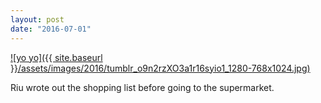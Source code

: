 ```yaml
---
layout: post
date: "2016-07-01"
---
```


[![yo yo]({{ site.baseurl }}/assets/images/2016/tumblr_o9n2rzXO3a1r16syio1_1280-768x1024.jpg)](https://mananamanana.com/ohpiglet/wp-content/uploads/2016/07/tumblr_o9n2rzXO3a1r16syio1_1280.jpg)

Riu wrote out the shopping list before going to the supermarket.
